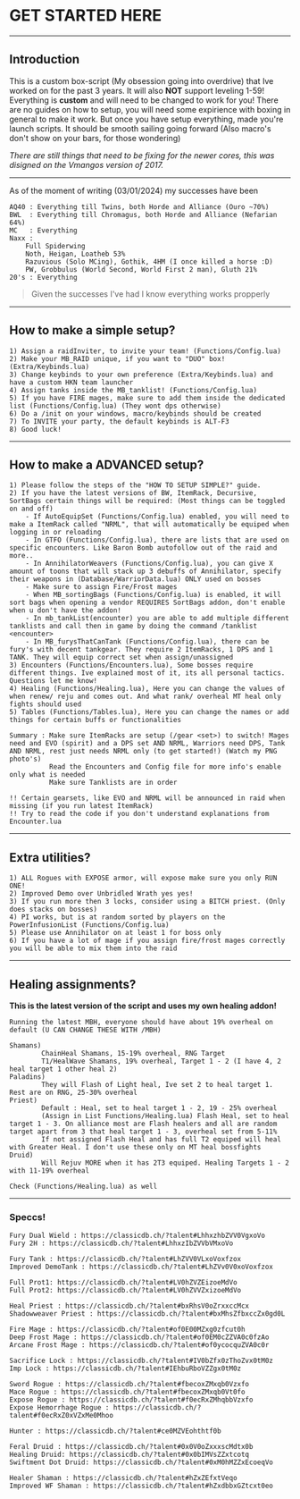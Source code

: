 # GET STARTED HERE

---

## Introduction

This is a custom box-script (My obsession going into overdrive) that Ive worked on for the past 3 years.
It will also **NOT** support leveling 1-59!
Everything is **custom** and will need to be changed to work for you!
There are no guides on how to setup, you will need some expirience with boxing in general to make it work.
But once you have setup everything, made you're launch scripts. It should be smooth sailing going forward
(Also macro's don't show on your bars, for those wondering)

*There are still things that need to be fixing for the newer cores, this was disigned on the Vmangos version of 2017.*

---

As of the moment of writing (03/01/2024) my successes have been

	AQ40 : Everything till Twins, both Horde and Alliance (Ouro ~70%)
	BWL  : Everything till Chromagus, both Horde and Alliance (Nefarian 64%)
	MC   : Everything
	Naxx : 	
		Full Spiderwing
		Noth, Heigan, Loatheb 53%
		Razuvious (Solo MCing), Gothik, 4HM (I once killed a horse :D)
		PW, Grobbulus (World Second, World First 2 man), Gluth 21%
	20's : Everything

> Given the successes I've had I know everything works propperly

---

## How to make a simple setup?

	1) Assign a raidInviter, to invite your team! (Functions/Config.lua)
	2) Make your MB_RAID unique, if you want to "DUO" box! (Extra/Keybinds.lua)
	3) Change keybinds to your own preference (Extra/Keybinds.lua) and have a custom HKN team launcher
	4) Assign tanks inside the MB_tanklist! (Functions/Config.lua)
	5) If you have FIRE mages, make sure to add them inside the dedicated list (Functions/Config.lua) (They wont dps otherwise)
	6) Do a /init on your windows, macro/keybinds should be created
	7) To INVITE your party, the default keybinds is ALT-F3
	8) Good luck!

---

## How to make a ADVANCED setup?

	1) Please follow the steps of the "HOW TO SETUP SIMPLE?" guide.
	2) If you have the latest versions of BW, ItemRack, Decursive, SortBags certain things will be required: (Most things can be toggled on and off)
		- If AutoEquipSet (Functions/Config.lua) enabled, you will need to make a ItemRack called "NRML", that will automatically be equiped when logging in or reloading
		- In GTFO (Functions/Config.lua), there are lists that are used on specific encounters. Like Baron Bomb autofollow out of the raid and more..
		- In AnnihilatorWeavers (Functions/Config.lua), you can give X amount of toons that will stack up 3 debuffs of Annihilator, specify their weapons in (Database/WarriorData.lua) ONLY used on bosses
		- Make sure to assign Fire/Frost mages
		- When MB_sortingBags (Functions/Config.lua) is enabled, it will sort bags when opening a vendor REQUIRES SortBags addon, don't enable when u don't have the addon!
		- In mb_tankList(encounter) you are able to add multiple different tanklists and call then in game by doing the command /tanklist <encounter>
		- In MB_furysThatCanTank (Functions/Config.lua), there can be fury's with decent tankgear. They require 2 ItemRacks, 1 DPS and 1 TANK. They will equip correct set when assign/unassigned
	3) Encounters (Functions/Encounters.lua), Some bosses require different things. Ive explained most of it, its all personal tactics. Questions let me know!
	4) Healing (Functions/Healing.lua), Here you can change the values of when renew/ reju and comes out. And what rank/ overheal MT heal only fights should used
	5) Tables (Functions/Tables.lua), Here you can change the names or add things for certain buffs or functionalities
	
	Summary : Make sure ItemRacks are setup (/gear <set>) to switch! Mages need and EVO (spirit) and a DPS set AND NRML, Warriors need DPS, Tank AND NRML, rest just needs NRML only (to get started!) (Watch my PNG photo's)
			  Read the Encounters and Config file for more info's enable only what is needed
			  Make sure Tanklists are in order

	!! Certain gearsets, like EVO and NRML will be announced in raid when missing (if you run latest ItemRack)
	!! Try to read the code if you don't understand explanations from Encounter.lua

---

## Extra utilities?

	1) ALL Rogues with EXPOSE armor, will expose make sure you only RUN ONE!
	2) Improved Demo over Unbridled Wrath yes yes!
	3) If you run more then 3 locks, consider using a BITCH priest. (Only does stacks on bosses)
	4) PI works, but is at random sorted by players on the PowerInfusionList (Functions/Config.lua)
	5) Please use Annihilator on at least 1 for boss only
	6) If you have a lot of mage if you assign fire/frost mages correctly you will be able to mix them into the raid 

---

## Healing assignments?

**This is the latest version of the script and uses my own healing addon!**

	Running the latest MBH, everyone should have about 19% overheal on default (U CAN CHANGE THESE WITH /MBH)

	Shamans) 
			ChainHeal Shamans, 15-19% overheal, RNG Target
			T1/HealWave Shamans, 19% overheal, Target 1 - 2 (I have 4, 2 heal target 1 other heal 2)
	Paladins)
			They will Flash of Light heal, Ive set 2 to heal target 1. Rest are on RNG, 25-30% overheal 
	Priest)
			Default : Heal, set to heal target 1 - 2, 19 - 25% overheal
			(Assign in List Functions/Healing.lua) Flash Heal, set to heal target 1 - 3. On alliance most are Flash healers and all are random target apart from 3 that heal target 1 - 3, overheal set from 5-11%
			If not assigned Flash Heal and has full T2 equiped will heal with Greater Heal. I don't use these only on MT heal bossfights
	Druid)
			Will Rejuv MORE when it has 2T3 equiped. Healing Targets 1 - 2 with 11-19% overheal

	Check (Functions/Healing.lua) as well

---

### Speccs!

	Fury Dual Wield : https://classicdb.ch/?talent#LhhxzhbZVV0VgxoVo
	Fury 2H : https://classicdb.ch/?talent#LhhxzIbZVVbVMxoVo

	Fury Tank : https://classicdb.ch/?talent#LhZVV0VLxoVoxfzox
	Improved DemoTank : https://classicdb.ch/?talent#LhZVv0V0xoVoxfzox

	Full Prot1: https://classicdb.ch/?talent#LV0hZVZEizoeMdVo 
	Full Prot2: https://classicdb.ch/?talent#LV0hZVVZxizoeMdVo

	Heal Priest : https://classicdb.ch/?talent#bxRhsV0oZrxxccMcx
	Shadowweaver Priest : https://classicdb.ch/?talent#bxMhsZfbxccZx0gd0L

	Fire Mage : https://classicdb.ch/?talent#of0E00MZxg0zfcut0h
	Deep Frost Mage : https://classicdb.ch/?talent#of0EM0cZZVA0c0fzAo
	Arcane Frost Mage : https://classicdb.ch/?talent#of0ycocquZVA0c0r

	Sacrifice Lock : https://classicdb.ch/?talent#IV0bZfx0zThoZvx0tM0z
	Imp Lock : https://classicdb.ch/?talent#IEhbuRboVZZgx0tM0z

	Sword Rogue : https://classicdb.ch/?talent#fbecoxZMxqb0Vzxfo
	Mace Rogue : https://classicdb.ch/?talent#fbecoxZMxqb0Vt0fo
	Expose Rogue : https://classicdb.ch/?talent#f0ecRxZMhqbbVzxfo
	Expose Hemorrhage Rogue : https://classicdb.ch/?talent#f0ecRxZ0xVZxMe0Mhoo

	Hunter : https://classicdb.ch/?talent#ce0MZVEohthtf0b

	Feral Druid : https://classicdb.ch/?talent#0x0V0oZxxxscMdtx0b
	Healing Druid: https://classicdb.ch/?talent#0x0bIMVsZZxtcotq
	Swiftment Dot Druid: https://classicdb.ch/?talent#0xM0hMZZxEcoeqVo

	Healer Shaman : https://classicdb.ch/?talent#hZxZEfxtVeqo
	Improved WF Shaman : https://classicdb.ch/?talent#hZxdbbxGZtcxt0eo

